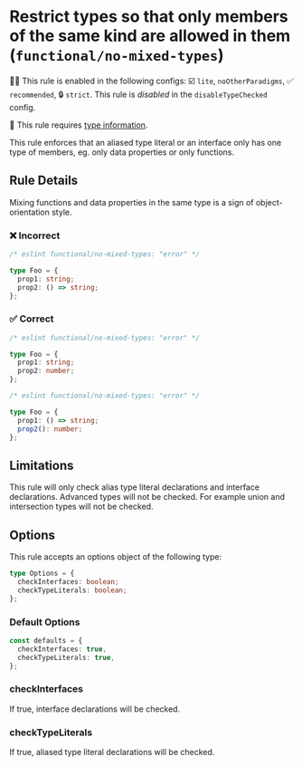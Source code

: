 <!-- markdownlint-disable -->
<!-- begin auto-generated rule header -->

# Restrict types so that only members of the same kind are allowed in them (`functional/no-mixed-types`)

💼🚫 This rule is enabled in the following configs: ☑️ `lite`, `noOtherParadigms`, ✅ `recommended`, 🔒 `strict`. This rule is _disabled_ in the `disableTypeChecked` config.

💭 This rule requires [type information](https://typescript-eslint.io/linting/typed-linting).

<!-- end auto-generated rule header -->
<!-- markdownlint-restore -->
<!-- markdownlint-restore -->

This rule enforces that an aliased type literal or an interface only has one type of members, eg. only data properties
or only functions.

## Rule Details

Mixing functions and data properties in the same type is a sign of object-orientation style.

### ❌ Incorrect

<!-- eslint-skip -->

```ts
/* eslint functional/no-mixed-types: "error" */

type Foo = {
  prop1: string;
  prop2: () => string;
};
```

### ✅ Correct

<!-- eslint-skip -->

```ts
/* eslint functional/no-mixed-types: "error" */

type Foo = {
  prop1: string;
  prop2: number;
};
```

<!-- eslint-skip -->

```ts
/* eslint functional/no-mixed-types: "error" */

type Foo = {
  prop1: () => string;
  prop2(): number;
};
```

## Limitations

This rule will only check alias type literal declarations and interface declarations. Advanced types will not be checked.
For example union and intersection types will not be checked.

## Options

This rule accepts an options object of the following type:

```ts
type Options = {
  checkInterfaces: boolean;
  checkTypeLiterals: boolean;
};
```

### Default Options

```ts
const defaults = {
  checkInterfaces: true,
  checkTypeLiterals: true,
};
```

### checkInterfaces

If true, interface declarations will be checked.

### checkTypeLiterals

If true, aliased type literal declarations will be checked.
